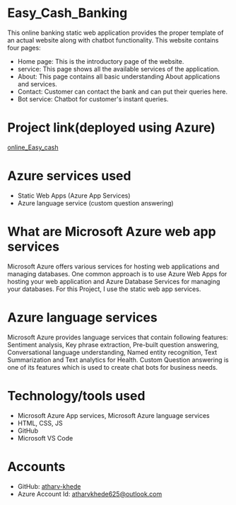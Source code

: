 # Easy_Cash_Banking
This online banking static web application provides the proper template of an actual website along with chatbot functionality.
This website contains four pages:
* Home page: This is the introductory page of the website.
* service: This page shows all the available services of the application.
* About: This page contains all basic understanding About applications and services.
* Contact: Customer can contact the bank and can put their queries here.
* Bot service: Chatbot for customer's instant queries.

# Project link(deployed using Azure)
[online_Easy_cash](https://ambitious-hill-05e999f10.3.azurestaticapps.net)

# Azure services used
* Static Web Apps (Azure App Services)
* Azure language service (custom question answering)

# What are Microsoft Azure web app services
Microsoft Azure offers various services for hosting web applications and managing databases.
One common approach is to use Azure Web Apps for hosting your web application and Azure Database Services for managing your databases.
For this Project, I use the static web app services.

# Azure language services
Microsoft Azure provides language services that contain following features:
Sentiment analysis,
Key phrase extraction,
Pre-built question answering,
Conversational language understanding,
Named entity recognition,
Text Summarization and
Text analytics for Health.
              Custom Question answering is one of its features which is used to create chat bots for business needs.

 # Technology/tools used
* Microsoft Azure App services, Microsoft Azure language services
* HTML, CSS, JS
* GitHub
* Microsoft VS Code

# Accounts
* GitHub: [atharv-khede](https://github.com/atharv-khede)
* Azure Account Id: atharvkhede625@outlook.com
  
